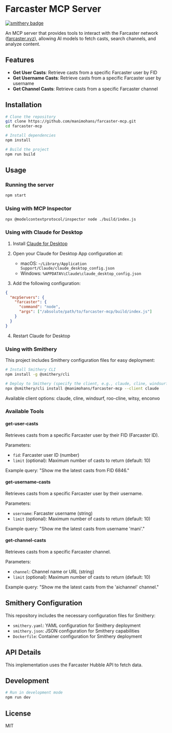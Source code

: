 # Farcaster MCP Server

[![smithery badge](https://smithery.ai/badge/@manimohans/farcaster-mcp)](https://smithery.ai/server/@manimohans/farcaster-mcp)

An MCP server that provides tools to interact with the Farcaster network ([farcaster.xyz](https://www.farcaster.xyz)), allowing AI models to fetch casts, search channels, and analyze content.

## Features

- **Get User Casts**: Retrieve casts from a specific Farcaster user by FID
- **Get Username Casts**: Retrieve casts from a specific Farcaster user by username
- **Get Channel Casts**: Retrieve casts from a specific Farcaster channel

## Installation

```bash
# Clone the repository
git clone https://github.com/manimohans/farcaster-mcp.git
cd farcaster-mcp

# Install dependencies
npm install

# Build the project
npm run build
```

## Usage

### Running the server

```bash
npm start
```

### Using with MCP Inspector

```bash
npx @modelcontextprotocol/inspector node ./build/index.js
```

### Using with Claude for Desktop

1. Install [Claude for Desktop](https://claude.ai/download)
2. Open your Claude for Desktop App configuration at:
   - macOS: `~/Library/Application Support/Claude/claude_desktop_config.json`
   - Windows: `%APPDATA%\Claude\claude_desktop_config.json`

3. Add the following configuration:

```json
{
  "mcpServers": {
    "farcaster": {
      "command": "node",
      "args": ["/absolute/path/to/farcaster-mcp/build/index.js"]
    }
  }
}
```

4. Restart Claude for Desktop

### Using with Smithery

This project includes Smithery configuration files for easy deployment:

```bash
# Install Smithery CLI
npm install -g @smithery/cli

# Deploy to Smithery (specify the client, e.g., claude, cline, windsurf, etc.)
npx @smithery/cli install @manimohans/farcaster-mcp --client claude
```

Available client options: claude, cline, windsurf, roo-cline, witsy, enconvo

### Available Tools

#### get-user-casts

Retrieves casts from a specific Farcaster user by their FID (Farcaster ID).

Parameters:
- `fid`: Farcaster user ID (number)
- `limit` (optional): Maximum number of casts to return (default: 10)

Example query: "Show me the latest casts from FID 6846."

#### get-username-casts

Retrieves casts from a specific Farcaster user by their username.

Parameters:
- `username`: Farcaster username (string)
- `limit` (optional): Maximum number of casts to return (default: 10)

Example query: "Show me the latest casts from username 'mani'."

#### get-channel-casts

Retrieves casts from a specific Farcaster channel.

Parameters:
- `channel`: Channel name or URL (string)
- `limit` (optional): Maximum number of casts to return (default: 10)

Example query: "Show me the latest casts from the 'aichannel' channel."

## Smithery Configuration

This repository includes the necessary configuration files for Smithery:

- `smithery.yaml`: YAML configuration for Smithery deployment
- `smithery.json`: JSON configuration for Smithery capabilities
- `Dockerfile`: Container configuration for Smithery deployment

## API Details

This implementation uses the Farcaster Hubble API to fetch data.

## Development

```bash
# Run in development mode
npm run dev
```

## License

MIT 